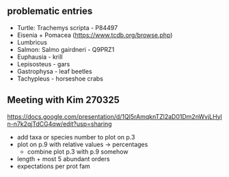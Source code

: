 ## problematic entries
- Turtle: Trachemys scripta - P84497
- Eisenia + Pomacea (https://www.tcdb.org/browse.php)
- Lumbricus
- Salmon: Salmo gairdneri - Q9PRZ1
- Euphausia - krill
- Lepisosteus - gars
- Gastrophysa - leaf beetles
- Tachypleus - horseshoe crabs

## Meeting with Kim 270325
https://docs.google.com/presentation/d/1QI5rAmqknTZl2aD01Dm2nWvjLHyln-n7k2qjTdCG4qw/edit?usp=sharing
- add taxa or species number to plot on p.3
- plot on p.9 with relative values -> percentages
  - combine plot p.3 with p.9 somehow
- length + most 5 abundant orders
- expectations per prot fam
